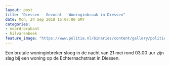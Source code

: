 ```yaml
---
layout: post
title: "Diessen - Gezocht - Woninginbraak in Diessen"
date: Mon, 24 Sep 2018 15:07:00 GMT
categories: 
- noord-brabant 
- hilvarenbeek 
feature_image: "https://www.politie.nl/binaries/content/gallery/politie/gezocht/verdachten/2018/september/09-ob/180924bb/diessen-1.jpg"
---
```


Een brutale woninginbreker sloeg in de nacht van 21 mei rond 03.00 uur zijn slag bij een woning op de Echternachstraat in Diessen.
